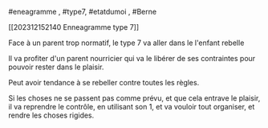 #eneagramme , #type7, #etatdumoi , #Berne 

[[202312152140 Enneagramme type 7]]

Face à un parent trop normatif, le type 7 va aller dans le l'enfant rebelle

Il va profiter d'un parent nourricier qui va le libérer de ses contraintes pour pouvoir rester dans le plaisir.

Peut avoir tendance à se rebeller contre toutes les règles.

Si les choses ne se passent pas comme prévu, et que cela entrave le plaisir, il va reprendre le contrôle, en utilisant son 1, et va vouloir tout organiser, et rendre les choses rigides.
